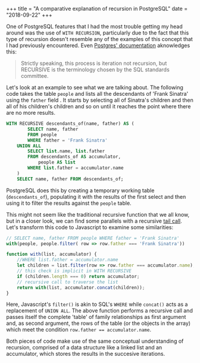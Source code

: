 +++
title = "A comparative explanation of recursion in PostgreSQL"
date = "2018-09-22"
+++

One of PostgreSQL features that I had the most trouble getting my head around was the use of `WITH RECURSION`, particularly due to the fact that this type of recursion doesn't resemble any of the examples of this concept that I had previously encountered. Even [Postgres' documentation][psql-doc] aknowledges this:

> Strictly speaking, this process is iteration not recursion, but RECURSIVE is the terminology chosen by the SQL standards committee.

Let's look at an example to see what we are talking about. The following code takes the table `people` and lists all the descendants of 'Frank Sinatra' using the `father` field . It starts by selecting all of Sinatra's children and then all of his children's children and so on until it reaches the point where there are no more results. 

```sql
WITH RECURSIVE descendants_of(name, father) AS (
		SELECT name, father
		FROM people
		WHERE father = 'Frank Sinatra'
	UNION ALL
		SELECT list.name, list.father
		FROM descendants_of AS accumulator, 
			people AS list 
		WHERE list.father = accumulator.name
	)
	SELECT name, father FROM descendants_of;
```

PostgreSQL does this by creating a temporary working table (`descendants_of`), populating it with the results of the first select and then using it to filter the results against the `people` table. 

This might not seem like the traditional recursive function that we all know, but in a closer look, we can find some parallels with a recursive [tail call][tail-call]. Let's transform this code to Javascript to examine some similarities:

```javascript 
// SELECT name, father FROM people WHERE father = 'Frank Sinatra'
with(people, people.filter( row => row.father === 'Frank Sinatra'))

function with(list, accumulator) {
	//WHERE list.father = accumulator.name
	let children = list.filter(row => row.father === accumulator.name);
	// this check is implicit in WITH RECURSIVE
	if (children.length === 0) return accumulator;
	// recursive call to traverse the list
	return with(list, accumulator.concat(children));
}
```

Here, Javascript's `filter()` is akin to SQL's `WHERE` while `concat()` acts as a replacement of `UNION ALL`. The above function performs a recursive call and passes itself the complete 'table' of family relationships as first argument and, as second argument, the rows of the table (or the objects in the array) which meet the condition `row.father == accumulator.name`.

Both pieces of code make use of the same conceptual understanding of recursion, comprised of a data structure like a linked list and an accumulator, which stores the results in the succesive iterations.

[psql-doc]: https://www.postgresql.org/docs/9.1/static/queries-with.html#QUERIES-WITH-SELECT
[tail-call]: https://en.wikipedia.org/wiki/Tail_call

